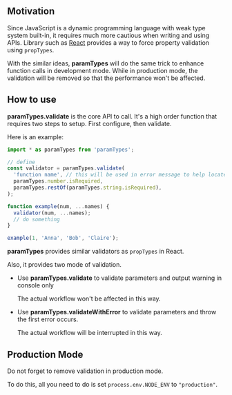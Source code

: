 ## Motivation

Since JavaScript is a dynamic programming language with weak type system built-in, it requires much
more cautious when writing and using APIs. Library such as [React](https://github.com/facebook/react)
provides a way to force property validation using `propTypes`.

With the similar ideas, **paramTypes** will do the same trick to enhance function calls in
development mode. While in production mode, the validation will be removed so that the performance
won't be affected.

## How to use

**paramTypes.validate** is the core API to call. It's a high order function that requires two steps
to setup. First configure, then validate.

Here is an example:

```JavaScript
import * as paramTypes from 'paramTypes';

// define
const validator = paramTypes.validate(
  'function name', // this will be used in error message to help locate the issue
  paramTypes.number.isRequired,
  paramTypes.restOf(paramTypes.string.isRequired),
);

function example(num, ...names) {
  validator(num, ...names);
  // do something
}

example(1, 'Anna', 'Bob', 'Claire');

```

**paramTypes** provides similar validators as `propTypes` in React.

Also, it provides two mode of validation.

+ Use **paramTypes.validate** to validate parameters and output warning in console only

  The actual workflow won't be affected in this way.

+ Use **paramTypes.validateWithError** to validate parameters and throw the first error occurs.

  The actual workflow will be interrupted in this way.

## Production Mode

Do not forget to remove validation in production mode.

To do this, all you need to do is set `process.env.NODE_ENV` to `"production"`.
